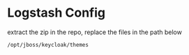 ﻿
# Logstash Config
extract the zip in the repo, replace the files in the path below
```sh
/opt/jboss/keycloak/themes
```


